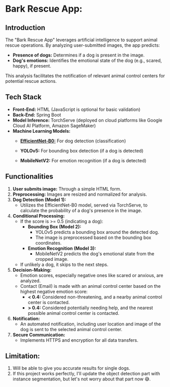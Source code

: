 # Bark Rescue App:

## Introduction

The "Bark Rescue App" leverages artificial intelligence to support animal rescue operations. By analyzing user-submitted images, the app predicts:

- **Presence of dogs:** Determines if a dog is present in the image.
- **Dog's emotions:** Identifies the emotional state of the dog (e.g., scared, happy), if present.

This analysis facilitates the notification of relevant animal control centers for potential rescue actions.

## Tech Stack

- **Front-End:** HTML (JavaScript is optional for basic validation)
- **Back-End:** Spring Boot
- **Model Inference:** TorchServe (deployed on cloud platforms like Google Cloud AI Platform, Amazon SageMaker)
- **Machine Learning Models:**
  -  <a href="https://github.com/harshdeepkalita/BarkRescue/blob/main/EfficientNet-Understanding.md">**EfficientNet-B0:**</a> For dog detection (classification) 

  - **YOLOv5:** For bounding box detection (if a dog is detected)
  - **MobileNetV2:** For emotion recognition (if a dog is detected)

## Functionalities

1. **User submits image:** Through a simple HTML form.
2. **Preprocessing:** Images are resized and normalized for analysis.
3. **Dog Detection (Model 1):**
   - Utilizes the EfficientNet-B0 model, served via TorchServe, to calculate the probability of a dog's presence in the image.
4. **Conditional Processing:**
   - If the score is >= 0.5 (indicating a dog):
     - **Bounding Box (Model 2):**
       - YOLOv5 predicts a bounding box around the detected dog.
       - The image is preprocessed based on the bounding box coordinates.
     - **Emotion Recognition (Model 3):**
       - MobileNetV2 predicts the dog's emotional state from the cropped image.
   - If unlikely a dog, it skips to the next steps.
5. **Decision-Making:**
   - Emotion scores, especially negative ones like scared or anxious, are analyzed.
   - Contact (Email) is made with an animal control center based on the highest negative emotion score:
     - **< 0.4:** Considered non-threatening, and a nearby animal control center is contacted.
     - **> 0.4:** Considered potentially needing help, and the nearest possible animal control center is contacted.
6. **Notification:**
   - An automated notification, including user location and image of the dog is sent to the selected animal control center.
7. **Secure Communication:**
   - Implements HTTPS and encryption for all data transfers.

## Limitation:
1. Will be able to give you accurate results for single dogs.
2. If this project works perfectly, I'll update the object detection part with instance segmentation, but let's not worry about that part now 😅.
